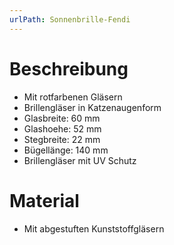 ```yaml
---
urlPath: Sonnenbrille-Fendi
---
```


# Beschreibung
- Mit rotfarbenen Gläsern
- Brillengläser in Katzenaugenform
- Glasbreite: 60 mm
- Glashoehe: 52 mm
- Stegbreite: 22 mm
- Bügellänge: 140 mm
- Brillengläser mit UV Schutz

# Material
- Mit abgestuften Kunststoffgläsern
